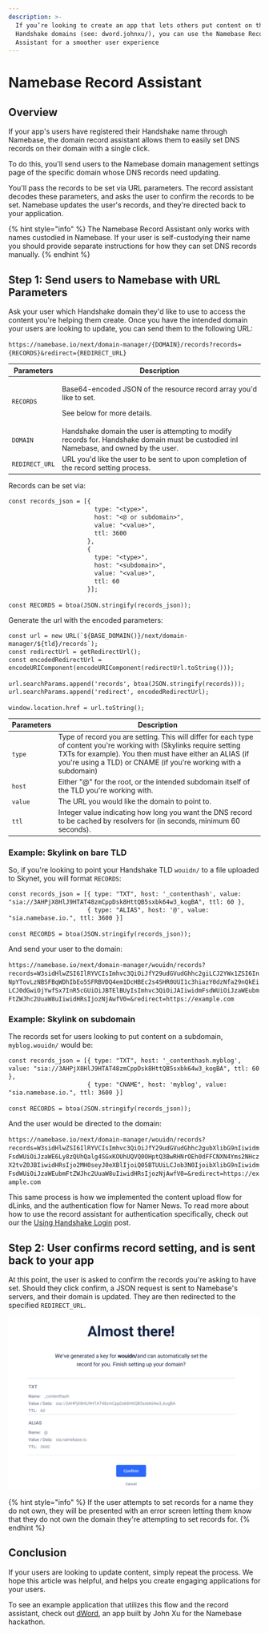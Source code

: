 ```yaml
---
description: >-
  If you’re looking to create an app that lets others put content on their own
  Handshake domains (see: dword.johnxu/), you can use the Namebase Record
  Assistant for a smoother user experience
---
```


# Namebase Record Assistant

## Overview

If your app's users have registered their Handshake name through Namebase, the domain record assistant allows them to easily set DNS records on their domain with a single click.&#x20;

To do this, you'll send users to the Namebase domain management settings page of the specific domain whose DNS records need updating.&#x20;

You'll pass the records to be set via URL parameters. The record assistant decodes these parameters, and asks the user to confirm the records to be set. Namebase updates the user's records, and they're directed back to your application.

{% hint style="info" %}
The Namebase Record Assistant only works with names custodied in Namebase. If your user is self-custodying their name you should provide separate instructions for how they can set DNS records manually.&#x20;
{% endhint %}

## Step 1: Send users to Namebase with URL Parameters

Ask your user which Handshake domain they'd like to use to access the content you're helping them create. Once you have the intended domain your users are looking to update, you can send them to the following URL:

`https://namebase.io/next/domain-manager/{DOMAIN}/records?records={RECORDS}&redirect={REDIRECT_URL}`

| Parameters     | Description                                                                                                                            |
| -------------- | -------------------------------------------------------------------------------------------------------------------------------------- |
| `RECORDS`      | <p>Base64-encoded JSON of the resource record array you'd like to set.</p><p>See below for more details.</p>                           |
| `DOMAIN`       | Handshake domain the user is attempting to modify records for. Handshake domain must be custodied inI Namebase, and owned by the user. |
| `REDIRECT_URL` | URL you'd like the user to be sent to upon completion of the record setting process.                                                   |

Records can be set via:

```
const records_json = [{ 
                        type: "<type>", 
                        host: "<@ or subdomain>", 
                        value: "<value>", 
                        ttl: 3600 
                      },
                      { 
                        type: "<type>", 
                        host: "<subdomain>", 
                        value: "<value>", 
                        ttl: 60 
                      }];
                      
const RECORDS = btoa(JSON.stringify(records_json));
```

Generate the url with the encoded parameters:

```
const url = new URL(`${BASE_DOMAIN()}/next/domain-manager/${tld}/records`);
const redirectUrl = getRedirectUrl();
const encodedRedirectUrl = encodeURIComponent(encodeURIComponent(redirectUrl.toString()));

url.searchParams.append('records', btoa(JSON.stringify(records)));
url.searchParams.append('redirect', encodedRedirectUrl);

window.location.href = url.toString();
```

| Parameters | Description                                                                                                                                                                                                                                         |
| ---------- | --------------------------------------------------------------------------------------------------------------------------------------------------------------------------------------------------------------------------------------------------- |
| `type`     | Type of record you are setting. This will differ for each type of content you're working with (Skylinks require setting TXTs for example). You then must have either an ALIAS (if you're using a TLD) or CNAME (if you're working with a subdomain) |
| `host`     | Either "@" for the root, or the intended subdomain itself of the TLD you're working with.                                                                                                                                                           |
| `value`    | The URL you would like the domain to point to.                                                                                                                                                                                                      |
| `ttl`      | Integer value indicating how long you want the DNS record to be cached by resolvers for (in seconds, minimum 60 seconds).                                                                                                                           |

### Example: Skylink on bare TLD

So, if you're looking to point your Handshake TLD `wouidn/` to a file uploaded to Skynet, you will format `RECORDS`:

```
const records_json = [{ type: "TXT", host: '_contenthash', value: "sia://3AHPjX8HlJ9HTAT48zmCppDsk8HttQB5sxbk64w3_kogBA", ttl: 60 },
                      { type: "ALIAS", host: '@', value: "sia.namebase.io.", ttl: 3600 }]
                      
const RECORDS = btoa(JSON.stringify(records_json));
```

And send your user to the domain:

`https://namebase.io/next/domain-manager/wouidn/records?records=W3sidHlwZSI6IlRYVCIsImhvc3QiOiJfY29udGVudGhhc2giLCJ2YWx1ZSI6InNpYTovLzNBSFBqWDhIbEo5SFRBVDQ4em1DcHBEc2s4SHR0UUI1c3hiazY0dzNfa29nQkEiLCJ0dGwiOjYwfSx7InR5cGUiOiJBTElBUyIsImhvc3QiOiJAIiwidmFsdWUiOiJzaWEubmFtZWJhc2UuaW8uIiwidHRsIjozNjAwfV0=&redirect=https://example.com`

### Example: Skylink on subdomain

The records set for users looking to put content on a subdomain, `myblog.wouidn/` would be:

```
const records_json = [{ type: "TXT", host: '_contenthash.myblog', value: "sia://3AHPjX8HlJ9HTAT48zmCppDsk8HttQB5sxbk64w3_kogBA", ttl: 60 },
                      { type: "CNAME", host: 'myblog', value: "sia.namebase.io.", ttl: 3600 }]
                      
const RECORDS = btoa(JSON.stringify(records_json));
```

And the user would be directed to the domain:

`https://namebase.io/next/domain-manager/wouidn/records?records=W3sidHlwZSI6IlRYVCIsImhvc3QiOiJfY29udGVudGhhc2gubXlibG9nIiwidmFsdWUiOiJzaWE6Ly8zQUhQalg4SGxKOUhUQVQ0OHptQ3BwRHNrOEh0dFFCNXN4Yms2NHczX2tvZ0JBIiwidHRsIjo2MH0seyJ0eXBlIjoiQ05BTUUiLCJob3N0IjoibXlibG9nIiwidmFsdWUiOiJzaWEubmFtZWJhc2UuaW8uIiwidHRsIjozNjAwfV0=&redirect=https://example.com`

This same process is how we implemented the content upload flow for dLinks, and the authentication flow for Namer News. To read more about how to use the record assistant for authentication specifically, check out our the [Using Handshake Login](../handshake-login/using-handshake-login.md) post.

## Step 2: User confirms record setting, and is sent back to your app

At this point, the user is asked to confirm the records you're asking to have set. Should they click confirm, a JSON request is sent to Namebase's servers, and their domain is updated. They are then redirected to the specified `REDIRECT_URL`.

![What your users will see](<../.gitbook/assets/development-image (2).png>)

{% hint style="info" %}
If the user attempts to set records for a name they do not own, they will be presented with an error screen letting them know that they do not own the domain they're attempting to set records for.
{% endhint %}

## Conclusion

If your users are looking to update content, simply repeat the process. We hope this article was helpful, and helps you create engaging applications for your users.

To see an example application that utilizes this flow and the record assistant, check out [dWord](http://dword.johnxu.hns.to/), an app built by John Xu for the Namebase hackathon.
